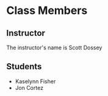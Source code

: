 # Class Members

## Instructor

The instructor's name is Scott Dossey

## Students

* Kaselynn Fisher
* Jon Cortez
